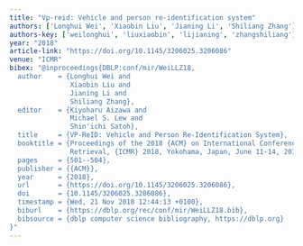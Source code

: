```yaml
---
title: "Vp-reid: Vehicle and person re-identification system"
authors: ['Longhui Wei', 'Xiaobin Liu', 'Jianing Li', 'Shiliang Zhang']
authors-key: ['weilonghui', 'liuxiaobin', 'lijianing', 'zhangshiliang']
year: "2018"
article-link: "https://doi.org/10.1145/3206025.3206086"
venue: "ICMR"
bibex: "@inproceedings{DBLP:conf/mir/WeiLLZ18,
  author    = {Longhui Wei and
               Xiaobin Liu and
               Jianing Li and
               Shiliang Zhang},
  editor    = {Kiyoharu Aizawa and
               Michael S. Lew and
               Shin'ichi Satoh},
  title     = {VP-ReID: Vehicle and Person Re-Identification System},
  booktitle = {Proceedings of the 2018 {ACM} on International Conference on Multimedia
               Retrieval, {ICMR} 2018, Yokohama, Japan, June 11-14, 2018},
  pages     = {501--504},
  publisher = {{ACM}},
  year      = {2018},
  url       = {https://doi.org/10.1145/3206025.3206086},
  doi       = {10.1145/3206025.3206086},
  timestamp = {Wed, 21 Nov 2018 12:44:13 +0100},
  biburl    = {https://dblp.org/rec/conf/mir/WeiLLZ18.bib},
  bibsource = {dblp computer science bibliography, https://dblp.org}
}"
---
```

